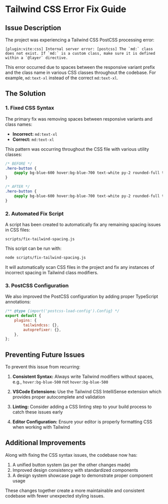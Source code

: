 # Tailwind CSS Error Fix Guide

## Issue Description

The project was experiencing a Tailwind CSS PostCSS processing error:

```
[plugin:vite:css] Internal server error: [postcss] The `md:` class does not exist. If `md:` is a custom class, make sure it is defined within a `@layer` directive.
```

This error occurred due to spaces between the responsive variant prefix and the class name in various CSS classes throughout the codebase. For example, `md:text-xl` instead of the correct `md:text-xl`.

## The Solution

### 1. Fixed CSS Syntax

The primary fix was removing spaces between responsive variants and class names:

* **Incorrect:** `md:text-xl`
* **Correct:** `md:text-xl`

This pattern was occurring throughout the CSS file with various utility classes:

```css
/* BEFORE */
.hero-button {
    @apply bg-blue-600 hover:bg-blue-700 text-white py-2 rounded-full transition-all duration-300;
}

/* AFTER */
.hero-button {
    @apply bg-blue-600 hover:bg-blue-700 text-white py-2 rounded-full transition-all duration-300;
}
```

### 2. Automated Fix Script

A script has been created to automatically fix any remaining spacing issues in CSS files:

```
scripts/fix-tailwind-spacing.js
```

This script can be run with:

```bash
node scripts/fix-tailwind-spacing.js
```

It will automatically scan CSS files in the project and fix any instances of incorrect spacing in Tailwind class modifiers.

### 3. PostCSS Configuration

We also improved the PostCSS configuration by adding proper TypeScript annotations:

```js
/** @type {import('postcss-load-config').Config} */
export default {
    plugins: {
        tailwindcss: {},
        autoprefixer: {},
    },
};
```

## Preventing Future Issues

To prevent this issue from recurring:

1. **Consistent Syntax:** Always write Tailwind modifiers without spaces, e.g., `hover:bg-blue-500` not `hover:bg-blue-500`

2. **VSCode Extensions:** Use the Tailwind CSS IntelliSense extension which provides proper autocomplete and validation

3. **Linting:** Consider adding a CSS linting step to your build process to catch these issues early

4. **Editor Configuration:** Ensure your editor is properly formatting CSS when working with Tailwind

## Additional Improvements

Along with fixing the CSS syntax issues, the codebase now has:

1. A unified button system (as per the other changes made)
2. Improved design consistency with standardized components
3. A design system showcase page to demonstrate proper component usage

These changes together create a more maintainable and consistent codebase with fewer unexpected styling issues.